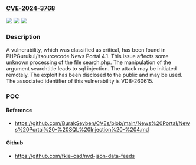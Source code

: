 ### [CVE-2024-3768](https://cve.mitre.org/cgi-bin/cvename.cgi?name=CVE-2024-3768)
![](https://img.shields.io/static/v1?label=Product&message=News%20Portal&color=blue)
![](https://img.shields.io/static/v1?label=Version&message=%3D%204.1%20&color=brighgreen)
![](https://img.shields.io/static/v1?label=Vulnerability&message=CWE-89%20SQL%20Injection&color=brighgreen)

### Description

A vulnerability, which was classified as critical, has been found in PHPGurukul/itsourcecode News Portal 4.1. This issue affects some unknown processing of the file search.php. The manipulation of the argument searchtitle leads to sql injection. The attack may be initiated remotely. The exploit has been disclosed to the public and may be used. The associated identifier of this vulnerability is VDB-260615.

### POC

#### Reference
- https://github.com/BurakSevben/CVEs/blob/main/News%20Portal/News%20Portal%20-%20SQL%20Injection%20-%204.md

#### Github
- https://github.com/fkie-cad/nvd-json-data-feeds

